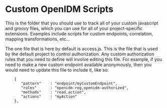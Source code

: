 Custom OpenIDM Scripts
======================

This is the folder that you should use to track all of your custom javascript and groovy files, which you can use for all of your project-specific extensions. Examples include scripts for custom endpoints, correlation, mapping transformations, etc...

The one file that is here by default is access.js. This is the file that is used by the default project to control authorization. Any custom authorization rules that you need to define will involve editing this file. For example, if you need to make a new custom endpoint available anonymously, then you would need to update this file to include it, like so:

        {  
           "pattern"    : "endpoint/myCustomEndpoint",
           "roles"      : "openidm-reg,openidm-authorized",
           "methods"    : "read,action",
           "actions"    : "myAction"
        },


